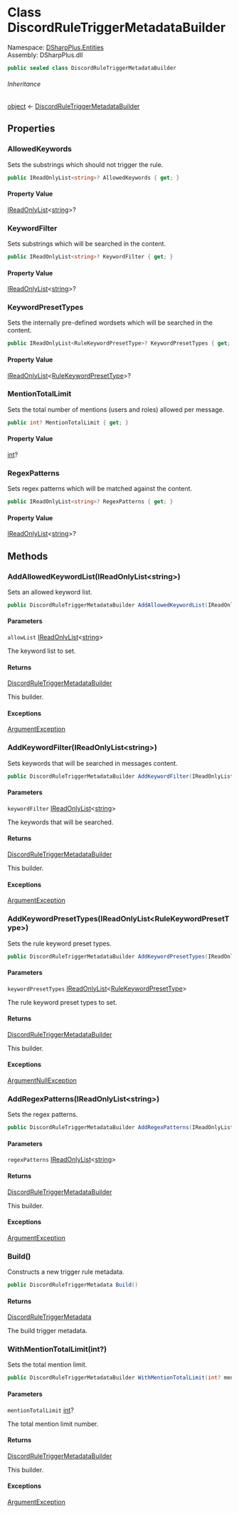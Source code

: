 # Class DiscordRuleTriggerMetadataBuilder

Namespace: [DSharpPlus.Entities](DSharpPlus.Entities.md)  
Assembly: DSharpPlus.dll

```csharp
public sealed class DiscordRuleTriggerMetadataBuilder
```

###### Inheritance

[object](https://learn.microsoft.com/dotnet/api/system.object) ← 
[DiscordRuleTriggerMetadataBuilder](DSharpPlus.Entities.DiscordRuleTriggerMetadataBuilder.md)

## Properties

### <a id="DSharpPlus_Entities_DiscordRuleTriggerMetadataBuilder_AllowedKeywords"></a>AllowedKeywords

Sets the substrings which should not trigger the rule.

```csharp
public IReadOnlyList<string>? AllowedKeywords { get; }
```

#### Property Value

[IReadOnlyList](https://learn.microsoft.com/dotnet/api/system.collections.generic.ireadonlylist\-1)<[string](https://learn.microsoft.com/dotnet/api/system.string)\>?

### <a id="DSharpPlus_Entities_DiscordRuleTriggerMetadataBuilder_KeywordFilter"></a>KeywordFilter

Sets substrings which will be searched in the content.

```csharp
public IReadOnlyList<string>? KeywordFilter { get; }
```

#### Property Value

[IReadOnlyList](https://learn.microsoft.com/dotnet/api/system.collections.generic.ireadonlylist\-1)<[string](https://learn.microsoft.com/dotnet/api/system.string)\>?

### <a id="DSharpPlus_Entities_DiscordRuleTriggerMetadataBuilder_KeywordPresetTypes"></a>KeywordPresetTypes

Sets the internally pre-defined wordsets which will be searched in the content.

```csharp
public IReadOnlyList<RuleKeywordPresetType>? KeywordPresetTypes { get; }
```

#### Property Value

[IReadOnlyList](https://learn.microsoft.com/dotnet/api/system.collections.generic.ireadonlylist\-1)<[RuleKeywordPresetType](DSharpPlus.Enums.RuleKeywordPresetType.md)\>?

### <a id="DSharpPlus_Entities_DiscordRuleTriggerMetadataBuilder_MentionTotalLimit"></a>MentionTotalLimit

Sets the total number of mentions (users and roles) allowed per message.

```csharp
public int? MentionTotalLimit { get; }
```

#### Property Value

[int](https://learn.microsoft.com/dotnet/api/system.int32)?

### <a id="DSharpPlus_Entities_DiscordRuleTriggerMetadataBuilder_RegexPatterns"></a>RegexPatterns

Sets regex patterns which will be matched against the content.

```csharp
public IReadOnlyList<string>? RegexPatterns { get; }
```

#### Property Value

[IReadOnlyList](https://learn.microsoft.com/dotnet/api/system.collections.generic.ireadonlylist\-1)<[string](https://learn.microsoft.com/dotnet/api/system.string)\>?

## Methods

### <a id="DSharpPlus_Entities_DiscordRuleTriggerMetadataBuilder_AddAllowedKeywordList_System_Collections_Generic_IReadOnlyList_System_String__"></a>AddAllowedKeywordList\(IReadOnlyList<string\>\)

Sets an allowed keyword list.

```csharp
public DiscordRuleTriggerMetadataBuilder AddAllowedKeywordList(IReadOnlyList<string> allowList)
```

#### Parameters

`allowList` [IReadOnlyList](https://learn.microsoft.com/dotnet/api/system.collections.generic.ireadonlylist\-1)<[string](https://learn.microsoft.com/dotnet/api/system.string)\>

The keyword list to set.

#### Returns

[DiscordRuleTriggerMetadataBuilder](DSharpPlus.Entities.DiscordRuleTriggerMetadataBuilder.md)

This builder.

#### Exceptions

[ArgumentException](https://learn.microsoft.com/dotnet/api/system.argumentexception)

### <a id="DSharpPlus_Entities_DiscordRuleTriggerMetadataBuilder_AddKeywordFilter_System_Collections_Generic_IReadOnlyList_System_String__"></a>AddKeywordFilter\(IReadOnlyList<string\>\)

Sets keywords that will be searched in messages content.

```csharp
public DiscordRuleTriggerMetadataBuilder AddKeywordFilter(IReadOnlyList<string> keywordFilter)
```

#### Parameters

`keywordFilter` [IReadOnlyList](https://learn.microsoft.com/dotnet/api/system.collections.generic.ireadonlylist\-1)<[string](https://learn.microsoft.com/dotnet/api/system.string)\>

The keywords that will be searched.

#### Returns

[DiscordRuleTriggerMetadataBuilder](DSharpPlus.Entities.DiscordRuleTriggerMetadataBuilder.md)

This builder.

#### Exceptions

[ArgumentException](https://learn.microsoft.com/dotnet/api/system.argumentexception)

### <a id="DSharpPlus_Entities_DiscordRuleTriggerMetadataBuilder_AddKeywordPresetTypes_System_Collections_Generic_IReadOnlyList_DSharpPlus_Enums_RuleKeywordPresetType__"></a>AddKeywordPresetTypes\(IReadOnlyList<RuleKeywordPresetType\>\)

Sets the rule keyword preset types.

```csharp
public DiscordRuleTriggerMetadataBuilder AddKeywordPresetTypes(IReadOnlyList<RuleKeywordPresetType> keywordPresetTypes)
```

#### Parameters

`keywordPresetTypes` [IReadOnlyList](https://learn.microsoft.com/dotnet/api/system.collections.generic.ireadonlylist\-1)<[RuleKeywordPresetType](DSharpPlus.Enums.RuleKeywordPresetType.md)\>

The rule keyword preset types to set.

#### Returns

[DiscordRuleTriggerMetadataBuilder](DSharpPlus.Entities.DiscordRuleTriggerMetadataBuilder.md)

This builder.

#### Exceptions

[ArgumentNullException](https://learn.microsoft.com/dotnet/api/system.argumentnullexception)

### <a id="DSharpPlus_Entities_DiscordRuleTriggerMetadataBuilder_AddRegexPatterns_System_Collections_Generic_IReadOnlyList_System_String__"></a>AddRegexPatterns\(IReadOnlyList<string\>\)

Sets the regex patterns.

```csharp
public DiscordRuleTriggerMetadataBuilder AddRegexPatterns(IReadOnlyList<string> regexPatterns)
```

#### Parameters

`regexPatterns` [IReadOnlyList](https://learn.microsoft.com/dotnet/api/system.collections.generic.ireadonlylist\-1)<[string](https://learn.microsoft.com/dotnet/api/system.string)\>

#### Returns

[DiscordRuleTriggerMetadataBuilder](DSharpPlus.Entities.DiscordRuleTriggerMetadataBuilder.md)

This builder.

#### Exceptions

[ArgumentException](https://learn.microsoft.com/dotnet/api/system.argumentexception)

### <a id="DSharpPlus_Entities_DiscordRuleTriggerMetadataBuilder_Build"></a>Build\(\)

Constructs a new trigger rule metadata.

```csharp
public DiscordRuleTriggerMetadata Build()
```

#### Returns

[DiscordRuleTriggerMetadata](DSharpPlus.Entities.DiscordRuleTriggerMetadata.md)

The build trigger metadata.

### <a id="DSharpPlus_Entities_DiscordRuleTriggerMetadataBuilder_WithMentionTotalLimit_System_Nullable_System_Int32__"></a>WithMentionTotalLimit\(int?\)

Sets the total mention limit.

```csharp
public DiscordRuleTriggerMetadataBuilder WithMentionTotalLimit(int? mentionTotalLimit)
```

#### Parameters

`mentionTotalLimit` [int](https://learn.microsoft.com/dotnet/api/system.int32)?

The total mention limit number.

#### Returns

[DiscordRuleTriggerMetadataBuilder](DSharpPlus.Entities.DiscordRuleTriggerMetadataBuilder.md)

This builder.

#### Exceptions

[ArgumentException](https://learn.microsoft.com/dotnet/api/system.argumentexception)

